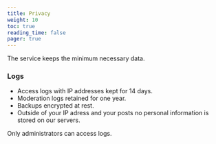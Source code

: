 ```yaml
---
title: Privacy
weight: 10
toc: true
reading_time: false
pager: true
---
```


The service keeps the minimum necessary data.

### Logs

- Access logs with IP addresses kept for 14 days.
- Moderation logs retained for one year.
- Backups encrypted at rest.
- Outside of your IP adress and your posts no personal information is stored on our servers.

Only administrators can access logs.
